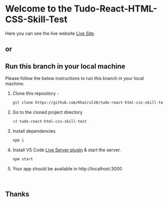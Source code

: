 # Welcome to the Tudo-React-HTML-CSS-Skill-Test

Here you can see the live website [Live Site](https://tudo-react-html-css-skill-test.netlify.app/).

## or

<!-- HOW TO RUN -->

## Run this branch in your local machine

Please follow the below instructions to run this branch in your local machine:

1. Clone this repository -
   ```sh
   git clone https://github.com/Khairul38/tudo-react-html-css-skill-test
   ```
2. Go to the cloned project directory
   ```sh
   cd tudo-react-html-css-skill-test
   ```
3. Install dependencies
   ```sh
   npm i
   ```
4. Install VS Code [Live Server plugin](https://marketplace.visualstudio.com/items?itemName=ritwickdey.LiveServer) & start the server.
   ```sh
   npm start
   ```
5. Your app should be available in http://localhost:3000

<br>

## Thanks